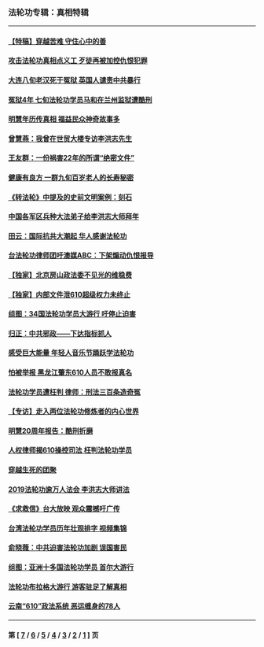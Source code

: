 ### 法轮功专辑：真相特辑
---
#### [【特稿】穿越苦难 守住心中的善](../../pages/nf4389/n13784979.md?11080430) 
#### [攻击法轮功真相点义工 歹徒再被加控仇恨犯罪](../../pages/nf4389/n13601019.md?11080430) 
#### [大连八旬老汉死于冤狱 英国人谴责中共暴行](../../pages/nf4389/n13480118.md?11080430) 
#### [冤狱4年 七旬法轮功学员马和在兰州监狱遭酷刑](../../pages/nf4389/n13304688.md?11080430) 
#### [明慧年历传真相 福益民众神奇故事多](../../pages/nf4389/n13294545.md?11080430) 
#### [曾慧燕：我曾在世贸大楼专访李洪志先生](../../pages/nf4389/n12898729.md?11080430) 
#### [王友群：一份祸害22年的所谓“绝密文件”](../../pages/nf4389/n12871750.md?11080430) 
#### [健康有良方 一群九旬百岁老人的长寿秘密](../../pages/nf4389/n12847475.md?11080430) 
#### [《转法轮》中提及的史前文明案例：刻石](../../pages/nf4389/n12758577.md?11080430) 
#### [中国各军区兵种大法弟子给李洪志大师拜年](../../pages/nf4389/n12750047.md?11080430) 
#### [田云：国际抗共大潮起 华人感谢法轮功](../../pages/nf4389/n12357708.md?11080430) 
#### [台法轮功律师团吁澳媒ABC：下架煽动仇恨报导](../../pages/nf4389/n12279917.md?11080430) 
#### [【独家】北京房山政法委不见光的维稳费](../../pages/nf4389/n12031979.md?11080430) 
#### [【独家】内部文件泄610超级权力未终止](../../pages/nf4389/n12023895.md?11080430) 
#### [组图：34国法轮功学员大游行 吁停止迫害](../../pages/nf4389/n11492658.md?11080430) 
#### [归正：中共邪政——下达指标抓人](../../pages/nf4389/n11474770.md?11080430) 
#### [感受巨大能量 年轻人音乐节踊跃学法轮功](../../pages/nf4389/n11441981.md?11080430) 
#### [怕被举报 黑龙江肇东610人员不敢报真名](../../pages/nf4389/n11436499.md?11080430) 
#### [法轮功学员遭枉判 律师：刑法三百条造奇冤](../../pages/nf4389/n11433943.md?11080430) 
#### [【专访】走入两位法轮功修炼者的内心世界](../../pages/nf4389/n11415623.md?11080430) 
#### [明慧20周年报告：酷刑折磨](../../pages/nf4389/n11387954.md?11080430) 
#### [人权律师揭610操控司法 枉判法轮功学员](../../pages/nf4389/n11313370.md?11080430) 
#### [穿越生死的团聚](../../pages/nf4389/n11258922.md?11080430) 
#### [2019法轮功逾万人法会 李洪志大师讲法](../../pages/nf4389/n11265303.md?11080430) 
#### [《求救信》台大放映 观众震撼吁广传](../../pages/nf4389/n10922251.md?11080430) 
#### [台湾法轮功学员历年壮观排字 视频集锦](../../pages/nf4389/n10878789.md?11080430) 
#### [俞晓薇：中共迫害法轮功加剧 误国害民](../../pages/nf4389/n10859260.md?11080430) 
#### [组图：亚洲十多国法轮功学员 首尔大游行](../../pages/nf4389/n10781149.md?11080430) 
#### [法轮功布拉格大游行 游客驻足了解真相](../../pages/nf4389/n10749360.md?11080430) 
#### [云南“610”政法系统 恶运缠身的78人](../../pages/nf4389/n10747534.md?11080430) 

---
#### 第 [ [7](./7.md?11080430) / [6](./6.md?11080430) / [5](./5.md?11080430) / [4](./4.md?11080430) / [3](./3.md?11080430) / [2](./2.md?11080430) / [1](./1.md?11080430) ] 页
